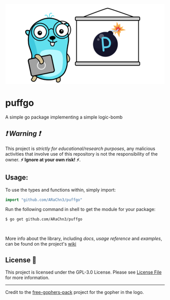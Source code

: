 <p align=center>
<img src=https://github.com/ARaChn3/puffgo/blob/main/puffgo-logo.png?raw=true> 
</p>

# puffgo
A simple go package implementing a simple logic-bomb

##  _:exclamation: Warning :exclamation:_
This project is _strictly for educational/research purposes_, any malicious activities that involve use of this repository is not the responsibility of the owner. 
**:zap: Ignore at your own risk! :zap:**.


## Usage:

To use the types and functions within, simply import:
```go
import "github.com/ARaChn3/puffgo"
```

Run the following command in shell to get the module for your package:

```shell
$ go get github.com/ARaChn3/puffgo
```

<br>

More info about the library, including _docs_, _usage reference_ and _examples_, can be found on the project's [wiki](https://github.com/ARaChn3/puffgo/wiki)



## License :scroll:
This project is licensed under the GPL-3.0 License. Please see [License File](LICENSE) for more information.

***

Credit to the [free-gophers-pack](https://github.com/MariaLetta/free-gophers-pack) project for the gopher in the logo.
